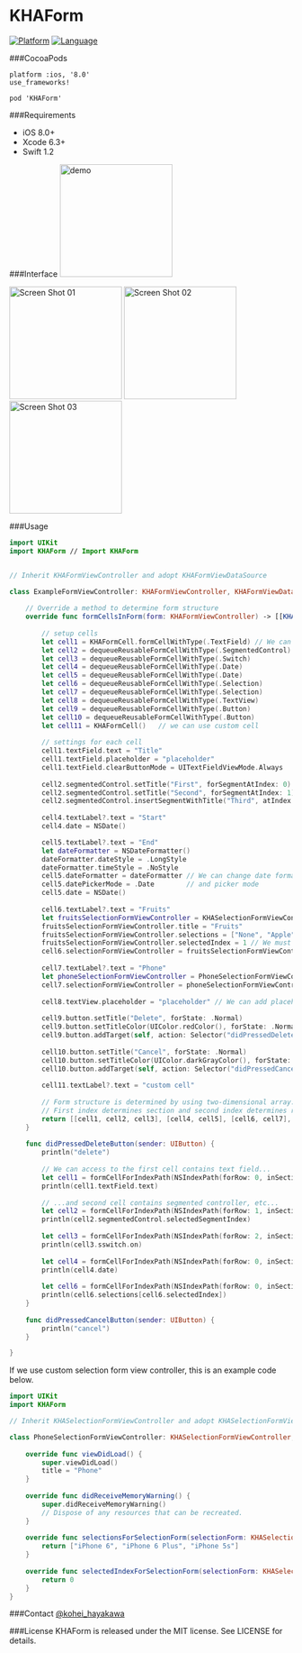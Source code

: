 # KHAForm

[![Platform](http://img.shields.io/badge/platform-ios-blue.svg?style=flat
)](https://developer.apple.com/iphone/index.action)
[![Language](http://img.shields.io/badge/language-swift-brightgreen.svg?style=flat
)](https://developer.apple.com/swift)

###CocoaPods
~~~
platform :ios, '8.0'
use_frameworks!

pod 'KHAForm'
~~~

###Requirements
* iOS 8.0+
* Xcode 6.3+
* Swift 1.2

###Interface
<img alt="demo" src="https://raw.githubusercontent.com/wiki/KoheiHayakawa/KHAForm/images/demo.gif" width="200"/>

<img alt="Screen Shot 01" src="https://raw.githubusercontent.com/wiki/KoheiHayakawa/KHAForm/images/screen_shot_01.png" width="200"/>
<img alt="Screen Shot 02" src="https://raw.githubusercontent.com/wiki/KoheiHayakawa/KHAForm/images/screen_shot_02.png" width="200"/>
<img alt="Screen Shot 03" src="https://raw.githubusercontent.com/wiki/KoheiHayakawa/KHAForm/images/screen_shot_03.png" width="200"/>

###Usage
```swift
import UIKit
import KHAForm // Import KHAForm


// Inherit KHAFormViewController and adopt KHAFormViewDataSource

class ExampleFormViewController: KHAFormViewController, KHAFormViewDataSource {
    
    // Override a method to determine form structure
    override func formCellsInForm(form: KHAFormViewController) -> [[KHAFormCell]] {
        
        // setup cells
        let cell1 = KHAFormCell.formCellWithType(.TextField) // We can init form cell with type.
        let cell2 = dequeueReusableFormCellWithType(.SegmentedControl) // But it's better to dequeue.
        let cell3 = dequeueReusableFormCellWithType(.Switch)
        let cell4 = dequeueReusableFormCellWithType(.Date)
        let cell5 = dequeueReusableFormCellWithType(.Date)
        let cell6 = dequeueReusableFormCellWithType(.Selection)
        let cell7 = dequeueReusableFormCellWithType(.Selection)
        let cell8 = dequeueReusableFormCellWithType(.TextView)
        let cell9 = dequeueReusableFormCellWithType(.Button)
        let cell10 = dequeueReusableFormCellWithType(.Button)
        let cell11 = KHAFormCell()   // we can use custom cell
        
        // settings for each cell
        cell1.textField.text = "Title"
        cell1.textField.placeholder = "placeholder"
        cell1.textField.clearButtonMode = UITextFieldViewMode.Always
        
        cell2.segmentedControl.setTitle("First", forSegmentAtIndex: 0)
        cell2.segmentedControl.setTitle("Second", forSegmentAtIndex: 1)
        cell2.segmentedControl.insertSegmentWithTitle("Third", atIndex: 2, animated: false) // Add segment
        
        cell4.textLabel?.text = "Start"
        cell4.date = NSDate()

        cell5.textLabel?.text = "End"
        let dateFormatter = NSDateFormatter()
        dateFormatter.dateStyle = .LongStyle
        dateFormatter.timeStyle = .NoStyle
        cell5.dateFormatter = dateFormatter // We can change date format
        cell5.datePickerMode = .Date        // and picker mode
        cell5.date = NSDate()
        
        cell6.textLabel?.text = "Fruits"
        let fruitsSelectionFormViewController = KHASelectionFormViewController()
        fruitsSelectionFormViewController.title = "Fruits"
        fruitsSelectionFormViewController.selections = ["None", "Apple", "Grape", "Orange"] // We must init selection list
        fruitsSelectionFormViewController.selectedIndex = 1 // We must assign initial selected value
        cell6.selectionFormViewController = fruitsSelectionFormViewController
    
        cell7.textLabel?.text = "Phone"
        let phoneSelectionFormViewController = PhoneSelectionFormViewController() // We can use custom controller
        cell7.selectionFormViewController = phoneSelectionFormViewController
        
        cell8.textView.placeholder = "placeholder" // We can add placeholder on textview
        
        cell9.button.setTitle("Delete", forState: .Normal)
        cell9.button.setTitleColor(UIColor.redColor(), forState: .Normal)
        cell9.button.addTarget(self, action: Selector("didPressedDeleteButton:"), forControlEvents: UIControlEvents.TouchUpInside)
        
        cell10.button.setTitle("Cancel", forState: .Normal)
        cell10.button.setTitleColor(UIColor.darkGrayColor(), forState: .Normal)
        cell10.button.addTarget(self, action: Selector("didPressedCancelButton:"), forControlEvents: UIControlEvents.TouchUpInside)
        
        cell11.textLabel?.text = "custom cell"
        
        // Form structure is determined by using two-dimensional array.
        // First index determines section and second index determines row.
        return [[cell1, cell2, cell3], [cell4, cell5], [cell6, cell7], [cell8], [cell9, cell10], [cell11]]
    }
    
    func didPressedDeleteButton(sender: UIButton) {
        println("delete")
        
        // We can access to the first cell contains text field...
        let cell1 = formCellForIndexPath(NSIndexPath(forRow: 0, inSection: 0))
        println(cell1.textField.text)
        
        // ...and second cell contains segmented controller, etc...
        let cell2 = formCellForIndexPath(NSIndexPath(forRow: 1, inSection: 0))
        println(cell2.segmentedControl.selectedSegmentIndex)
        
        let cell3 = formCellForIndexPath(NSIndexPath(forRow: 2, inSection: 0))
        println(cell3.sswitch.on)
        
        let cell4 = formCellForIndexPath(NSIndexPath(forRow: 0, inSection: 1))
        println(cell4.date)
        
        let cell6 = formCellForIndexPath(NSIndexPath(forRow: 0, inSection: 2))
        println(cell6.selections[cell6.selectedIndex])
    }
    
    func didPressedCancelButton(sender: UIButton) {
        println("cancel")
    }

}
```

If we use custom selection form view controller, this is an example code below.
```swift
import UIKit
import KHAForm

// Inherit KHASelectionFormViewController and adopt KHASelectionFormViewDataSource

class PhoneSelectionFormViewController: KHASelectionFormViewController, KHASelectionFormViewDataSource {
    
    override func viewDidLoad() {
        super.viewDidLoad()
        title = "Phone"
    }
    
    override func didReceiveMemoryWarning() {
        super.didReceiveMemoryWarning()
        // Dispose of any resources that can be recreated.
    }
    
    override func selectionsForSelectionForm(selectionForm: KHASelectionFormViewController) -> [String] {
        return ["iPhone 6", "iPhone 6 Plus", "iPhone 5s"]
    }
    
    override func selectedIndexForSelectionForm(selectionForm: KHASelectionFormViewController) -> Int {
        return 0
    }
}
```

###Contact
[@kohei_hayakawa](https://twitter.com/kohei_hayakawa)

###License
KHAForm is released under the MIT license. See LICENSE for details.
